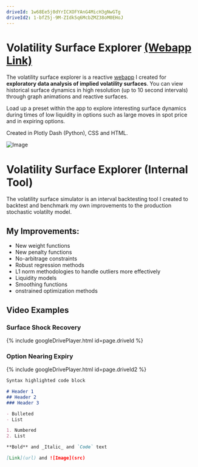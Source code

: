 ```yaml
---
driveId: 1w68Ee5j0dYrICXOFYAnG4MicH3gNwGTg
driveId2: 1-bfZ5j-9M-ZIdk5q6McbZMZ38oM0EHoJ
---
```


# Volatility Surface Explorer [(Webapp Link)](http://vol-app-prod.herokuapp.com/)

The volatility surface explorer is a reactive [webapp](http://vol-app-prod.herokuapp.com/) I created for **exploratory data analysis of implied volatility surfaces**. You can view historical surface dynamics in high resolution (up to 10 second intervals) through graph animations and reactive surfaces.

Load up a preset within the app to explore interesting surface dynamics during times of low liquidity in options such as large moves in spot price and in expiring options. 

Created in Plotly Dash (Python), CSS and HTML.

![Image](https://github.com/leonwu4951/volatility-simulator/blob/master/Volatility%20Simulator.PNG)

# Volatility Surface Explorer (Internal Tool)
The volatility surface simulator is an interval backtesting tool I created to backtest and benchmark my own improvements to the production stochastic volatilty model.

## My Improvements:
- New weight functions
- New penalty functions
- No-arbitrage constraints
- Robust regression methods
- L1 norm methodologies to handle outliers more effectively
- Liquidity models
- Smoothing functions
- onstrained optimization methods

## Video Examples

### Surface Shock Recovery
{% include googleDrivePlayer.html id=page.driveId %}

### Option Nearing Expiry
{% include googleDrivePlayer.html id=page.driveId2 %}

```markdown
Syntax highlighted code block

# Header 1
## Header 2
### Header 3

- Bulleted
- List

1. Numbered
2. List

**Bold** and _Italic_ and `Code` text

[Link](url) and ![Image](src)
```
